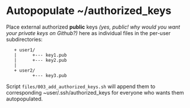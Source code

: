 # Autopopulate ~/authorized_keys

Place external authorized **public** keys *(yes, public! why would you
want your private keys on Github?)* here as individual files in the
per-user subdirectories:

```
   + user1/
   |      +--- key1.pub
   |      +--- key2.pub
   |
   + user2/
          +--- key3.pub
```

Script `files/003_add_authorized_keys.sh` will append them to corresponding
~user/.ssh/authorized_keys for everyone who wants them autopopulated.

